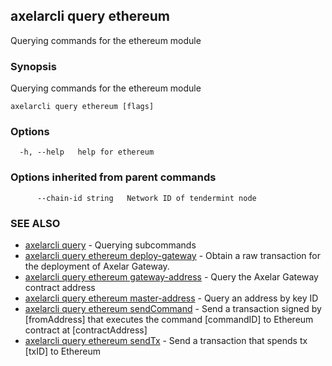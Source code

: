 ## axelarcli query ethereum

Querying commands for the ethereum module

### Synopsis

Querying commands for the ethereum module

```
axelarcli query ethereum [flags]
```

### Options

```
  -h, --help   help for ethereum
```

### Options inherited from parent commands

```
      --chain-id string   Network ID of tendermint node
```

### SEE ALSO

- [axelarcli query](axelarcli_query.md)	 - Querying subcommands
- [axelarcli query ethereum deploy-gateway](axelarcli_query_ethereum_deploy-gateway.md)	 - Obtain a raw transaction for the deployment of Axelar Gateway.
- [axelarcli query ethereum gateway-address](axelarcli_query_ethereum_gateway-address.md)	 - Query the Axelar Gateway contract address
- [axelarcli query ethereum master-address](axelarcli_query_ethereum_master-address.md)	 - Query an address by key ID
- [axelarcli query ethereum sendCommand](axelarcli_query_ethereum_sendCommand.md)	 - Send a transaction signed by \[fromAddress\] that executes the command \[commandID\] to Ethereum contract at \[contractAddress\]
- [axelarcli query ethereum sendTx](axelarcli_query_ethereum_sendTx.md)	 - Send a transaction that spends tx \[txID\] to Ethereum
